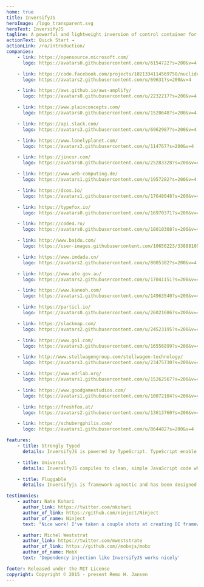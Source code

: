 ```yaml
---
home: true
title: InversifyJS
heroImage: /logo_transparent.svg
heroText: InversifyJS
tagline: A powerful and lightweight inversion of control container for JavaScript & Node.js apps powered by TypeScript.
actionText: Quick Start →
actionLink: /ro/introduction/
companies:
    - link: https://opensource.microsoft.com/
      logo: https://avatars0.githubusercontent.com/u/6154722?s=200&v=4

    - link: https://code.facebook.com/projects/1021334114569758/nuclide/
      logo: https://avatars2.githubusercontent.com/u/69631?s=200&v=4

    - link: https://aws.github.io/aws-amplify/
      logo: https://avatars0.githubusercontent.com/u/2232217?s=200&v=4

    - link: https://www.plainconcepts.com/
      logo: https://avatars0.githubusercontent.com/u/1520648?s=200&v=4

    - link: https://api.slack.com/
      logo: https://avatars3.githubusercontent.com/u/6962987?s=200&v=4

    - link: https://www.lonelyplanet.com/
      logo: https://avatars3.githubusercontent.com/u/114767?s=200&v=4

    - link: https://jincor.com/
      logo: https://avatars0.githubusercontent.com/u/25283328?s=200&v=4

    - link: https://www.web-computing.de/
      logo: https://avatars1.githubusercontent.com/u/1957282?s=200&v=4

    - link: https://dcos.io/
      logo: https://avatars1.githubusercontent.com/u/17648048?s=200&v=4

    - link: https://typefox.io/
      logo: https://avatars0.githubusercontent.com/u/16970371?s=200&v=4

    - link: https://code4.ro/
      logo: https://avatars0.githubusercontent.com/u/18010308?s=200&v=4

    - link: http://www.baidu.com/
      logo: https://user-images.githubusercontent.com/10656223/33888109-fae0852e-df43-11e7-97f6-9db543da0bde.png

    - link: https://www.imdada.cn/
      logo: https://avatars2.githubusercontent.com/u/8085382?s=200&v=4

    - link: https://www.ato.gov.au/
      logo: https://avatars2.githubusercontent.com/u/17041151?s=200&v=4

    - link: https://www.kaneoh.com/
      logo: https://avatars1.githubusercontent.com/u/14963540?s=200&v=4

    - link: https://particl.io/
      logo: https://avatars0.githubusercontent.com/u/26021686?s=200&v=4

    - link: https://slackmap.com/
      logo: https://avatars2.githubusercontent.com/u/24523195?s=200&v=4

    - link: https://www.go1.com/
      logo: https://avatars3.githubusercontent.com/u/16556899?s=200&v=4

    - link: http://www.stellwagengroup.com/stellwagen-technology/
      logo: https://avatars3.githubusercontent.com/u/23475730?s=200&v=4

    - link: https://www.edrlab.org/
      logo: https://avatars1.githubusercontent.com/u/15262567?s=200&v=4

    - link: https://www.goodgamestudios.com/
      logo: https://avatars1.githubusercontent.com/u/10072104?s=200&v=4

    - link: https://freshfox.at/
      logo: https://avatars2.githubusercontent.com/u/13613760?s=200&v=4

    - link: https://schubergphilis.com/
      logo: https://avatars1.githubusercontent.com/u/864482?s=200&v=4

features:
    - title: Strongly Typed
      details: InversifyJS is powered by TypeScript. TypeScript enable JavaScript developers to use highly-productive development tools and practices when developing JavaScript applications.

    - title: Universal
      details: InversifyJS compiles to clean, simple JavaScript code which runs on any browser, in Node.js, or in any JavaScript engine that supports ECMAScript 5 (or newer).

    - title: Pluggable
      details: Inversifyjs is framework-agnostic and has been designed to in a way that makes possible its integration with popular frameworks and libraries like hapi, express, react or backbone.

testimonies:
    - author: Nate Kohari
      author_link: https://twitter.com/nkohari
      author_of_link: https://github.com/ninject/Ninject
      author_of_name: Ninject
      text: "Nice work! I've taken a couple shots at creating DI frameworks for JavaScript and TypeScript, but the lack of RTTI really hinders things. The ES7 metadata gets us part of the way there (as you've discovered). Keep up the great work!"

    - author: Michel Weststrat
      author_link: https://twitter.com/mweststrate
      author_of_link: https://github.com//mobxjs/mobx
      author_of_name: MobX
      text: 'Dependency injection like InversifyJS works nicely'

footer: Released under the MIT License
copyright: Copyright © 2015 - present Remo H. Jansen
---
```

